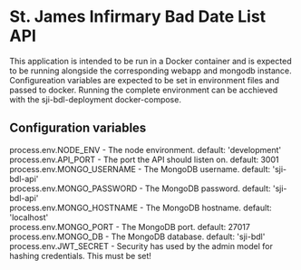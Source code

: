 # St. James Infirmary Bad Date List API

This application is intended to be run in a Docker container and is expected to
be running alongside the corresponding webapp and mongodb instance.  
Configureation variables are expected to be set in environment files and passed
to docker.  Running the complete environment can be acchieved with the 
sji-bdl-deployment docker-compose.

## Configuration variables
process.env.NODE_ENV - The node environment. default: 'development'  
process.env.API_PORT - The port the API should listen on. default: 3001  
process.env.MONGO_USERNAME - The MongoDB username. default: 'sji-bdl-api'  
process.env.MONGO_PASSWORD - The MongoDB password. default: 'sji-bdl-api'  
process.env.MONGO_HOSTNAME - The MongoDB hostname. default: 'localhost'  
process.env.MONGO_PORT - The MongoDB port. default: 27017  
process.env.MONGO_DB - The MongoDB database. default: 'sji-bdl'  
process.env.JWT_SECRET - Security has used by the admin model for hashing credentials.  This must be set!  
